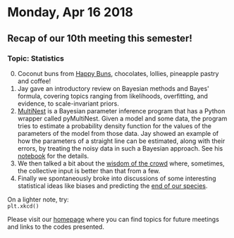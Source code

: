 # Monday, Apr 16 2018

## Recap of our 10th meeting this semester! 
### Topic: Statistics

0. Coconut buns from [Happy Buns](http://goodfoodfinderaz.com/find-good-food/happy-buns-asian-bakery/), chocolates, lollies, pineapple pastry and coffee!
1. Jay gave an introductory review on Bayesian methods and Bayes' formula, covering topics ranging from likelihoods, overfitting, and evidence, to scale-invariant priors. 
2. [MultiNest](https://arxiv.org/abs/0809.3437) is a Bayesian parameter inference program that has a Python wrapper called pyMultiNest. Given a model and some data, the program tries to estimate a probability density function for the values of the parameters of the model from those data. Jay showed an example of how the parameters of a straight line can be estimated, along with their errors, by treating the noisy data in such a Bayesian approach. See his [notebook](https://github.com/prickly-pythons/prickly-pythons/blob/master/code_from_meetings/statistics/pyMultiNest_example.ipynb) for the details.
3. We then talked a bit about the [wisdom of the crowd](https://en.wikipedia.org/wiki/Wisdom_of_the_crowd) where, sometimes, the collective input is better than that from a few.
4. Finally we spontaneously broke into discussions of some interesting statistical ideas like biases and predicting the [end of our species](https://en.wikipedia.org/wiki/Doomsday_argument). 

On a lighter note, try:
<br>
`plt.xkcd()`


Please visit our [homepage](http://prickly-pythons.github.io) where you can find topics for future meetings and links to the codes presented.
